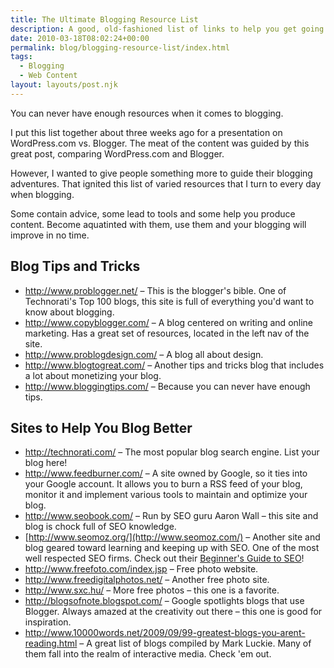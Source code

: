 ```yaml
---
title: The Ultimate Blogging Resource List
description: A good, old-fashioned list of links to help you get going with blogging.
date: 2010-03-18T08:02:24+00:00
permalink: blog/blogging-resource-list/index.html
tags:
  - Blogging
  - Web Content
layout: layouts/post.njk
---
```


You can never have enough resources when it comes to blogging.

I put this list together about three weeks ago for a presentation on WordPress.com vs. Blogger. The meat of the content was guided by this great post, comparing WordPress.com and Blogger.

However, I wanted to give people something more to guide their blogging adventures. That ignited this list of varied resources that I turn to every day when blogging.

Some contain advice, some lead to tools and some help you produce content. Become aquatinted with them, use them and your blogging will improve in no time.

## Blog Tips and Tricks

  * <http://www.problogger.net/> – This is the blogger's bible. One of Technorati's Top 100 blogs, this site is full of everything you'd want to know about blogging.
  * <http://www.copyblogger.com/> – A blog centered on writing and online marketing. Has a great set of resources, located in the left nav of the site.
  * <http://www.problogdesign.com/> – A blog all about design.
  * <http://www.blogtogreat.com/> – Another tips and tricks blog that includes a lot about monetizing your blog.
  * <http://www.bloggingtips.com/> – Because you can never have enough tips.

## Sites to Help You Blog Better

  * <http://technorati.com/> – The most popular blog search engine. List your blog here!
  * <http://www.feedburner.com/> – A site owned by Google, so it ties into your Google account. It allows you to burn a RSS feed of your blog, monitor it and implement various tools to maintain and optimize your blog.
  * <http://www.seobook.com/> – Run by SEO guru Aaron Wall – this site and blog is chock full of SEO knowledge.
  * [http://www.seomoz.org/](http://www.seomoz.com/) – Another site and blog geared toward learning and keeping up with SEO. One of the most well respected SEO firms. Check out their [Beginner's Guide to SEO](http://www.seomoz.org/article/beginners-1-page)!
  * <http://www.freefoto.com/index.jsp> – Free photo website.
  * <http://www.freedigitalphotos.net/> – Another free photo site.
  * <http://www.sxc.hu/> – More free photos – this one is a favorite.
  * <http://blogsofnote.blogspot.com/> – Google spotlights blogs that use Blogger. Always amazed at the creativity out there – this one is good for inspiration.
  * <http://www.10000words.net/2009/09/99-greatest-blogs-you-arent-reading.html> – A great list of blogs compiled by Mark Luckie. Many of them fall into the realm of interactive media. Check 'em out.